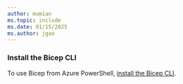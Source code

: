 ```yaml
---
author: mumian
ms.topic: include
ms.date: 01/15/2025
ms.author: jgao
---
```


### Install the Bicep CLI

To use Bicep from Azure PowerShell, [install the Bicep CLI](/azure/azure-resource-manager/templates/bicep-install?tabs=azure-powershell#azure-powershell).
